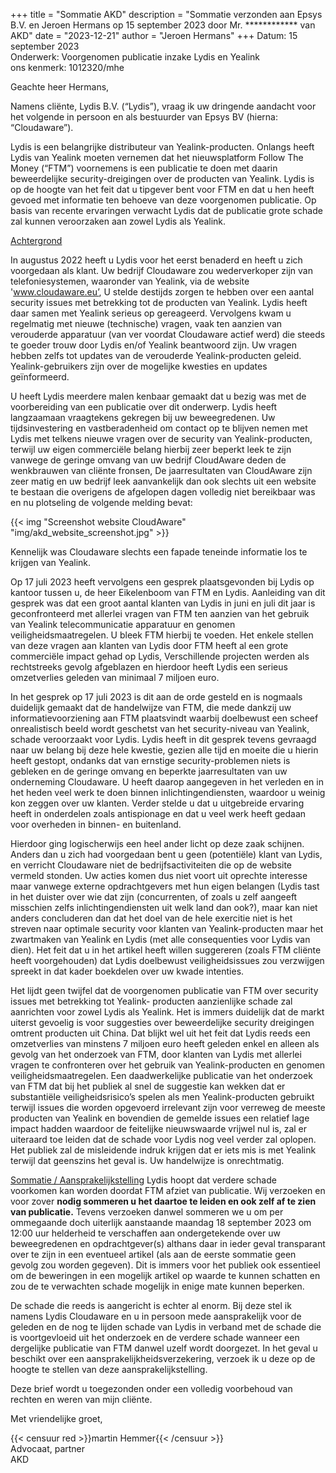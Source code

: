 +++
title = "Sommatie AKD"
description = "Sommatie verzonden aan Epsys B.V. en Jeroen Hermans op 15 september 2023 door Mr. ************ van AKD"
date = "2023-12-21"
author = "Jeroen Hermans"
+++
Datum: 15 september 2023  
Onderwerk: Voorgenomen publicatie inzake Lydis en Yealink  
ons kenmerk: 1012320/mhe  
  
Geachte heer Hermans,  
  
Namens cliënte, Lydis B.V. (“Lydis”), vraag ik uw dringende aandacht voor het volgende in persoon en als
bestuurder van Epsys BV (hierna: “Cloudaware”).  

Lydis is een belangrijke distributeur van Yealink-producten. Onlangs heeft Lydis van Yealink moeten
vernemen dat het nieuwsplatform Follow The Money (“FTM”) voornemens is een publicatie te doen met
daarin beweerdelijke security-dreigingen over de producten van Yealink. Lydis is op de hoogte van het feit
dat u tipgever bent voor FTM en dat u hen heeft gevoed met informatie ten behoeve van deze voorgenomen
publicatie. Op basis van recente ervaringen verwacht Lydis dat de publicatie grote schade zal kunnen
veroorzaken aan zowel Lydis als Yealink.  

<span style="text-decoration:underline">Achtergrond</span>  

In augustus 2022 heeft u Lydis voor het eerst benaderd en heeft u zich voorgedaan als klant. Uw bedrijf
Cloudaware zou wederverkoper zijn van telefoniesystemen, waaronder van Yealink, via de website
'www.cloudaware.eu’, U stelde destijds zorgen te hebben over een aantal security issues met betrekking
tot de producten van Yealink. Lydis heeft daar samen met Yealink serieus op gereageerd. Vervolgens kwam
u regelmatig met nieuwe (technische) vragen, vaak ten aanzien van verouderde apparatuur (van ver
voordat Cloudaware actief werd) die steeds te goeder trouw door Lydis en/of Yealink beantwoord zijn. Uw
vragen hebben zelfs tot updates van de verouderde Yealink-producten geleid. Yealink-gebruikers zijn over
de mogelijke kwesties en updates geïnformeerd.  

U heeft Lydis meerdere malen kenbaar gemaakt dat u bezig was met de voorbereiding van een publicatie
over dit onderwerp. Lydis heeft langzaamaan vraagtekens gekregen bij uw beweegredenen. Uw
tijdsinvestering en vastberadenheid om contact op te blijven nemen met Lydis met telkens nieuwe vragen
over de security van Yealink-producten, terwijl uw eigen commerciële belang hierbij zeer beperkt leek te
zijn vanwege de geringe omvang van uw bedrijf CloudAware deden de wenkbrauwen van cliënte fronsen,
De jaarresultaten van CloudAware zijn zeer matig en uw bedrijf leek aanvankelijk dan ook slechts uit een
website te bestaan die overigens de afgelopen dagen volledig niet bereikbaar was en nu plotseling de
volgende melding bevat:  

{{< img "Screenshot website CloudAware" "img/akd_website_screenshot.jpg" >}}

Kennelijk was Cloudaware slechts een fapade teneinde informatie los te krijgen van Yealink.  

Op 17 juli 2023 heeft vervolgens een gesprek plaatsgevonden bij Lydis op kantoor tussen u, de heer
Eikelenboom van FTM en Lydis. Aanleiding van dit gesprek was dat een groot aantal klanten van Lydis in
juni en juli dit jaar is geconfronteerd met allerlei vragen van FTM ten aanzien van het gebruik van Yealink
telecommunicatie apparatuur en genomen veiligheidsmaatregelen. U bleek FTM hierbij te voeden. Het
enkele stellen van deze vragen aan klanten van Lydis door FTM heeft al een grote commerciële impact
gehad op Lydis, Verschillende projecten werden als rechtstreeks gevolg afgeblazen en hierdoor heeft Lydis
een serieus omzetverlies geleden van minimaal 7 miljoen euro.  

In het gesprek op 17 juli 2023 is dit aan de orde gesteld en is nogmaals duidelijk gemaakt dat de handelwijze
van FTM, die mede dankzij uw informatievoorziening aan FTM plaatsvindt waarbij doelbewust een scheef
onrealistisch beeld wordt geschetst van het security-niveau van Yealink, schade veroorzaakt voor Lydis.
Lydis heeft in dit gesprek tevens gevraagd naar uw belang bij deze hele kwestie, gezien alle tijd en moeite
die u hierin heeft gestopt, ondanks dat van ernstige security-problemen niets is gebleken en de geringe
omvang en beperkte jaarresultaten van uw onderneming Cloudaware. U heeft daarop aangegeven in het
verleden en in het heden veel werk te doen binnen inlichtingendiensten, waardoor u weinig kon zeggen
over uw klanten. Verder stelde u dat u uitgebreide ervaring heeft in onderdelen zoals antispionage en dat
u veel werk heeft gedaan voor overheden in binnen- en buitenland.  

Hierdoor ging logischerwijs een heel ander licht op deze zaak schijnen. Anders dan u zich had voorgedaan
bent u geen (potentiële) klant van Lydis, en verricht Cloudaware niet de bedrijfsactiviteiten die op de website
vermeld stonden. Uw acties komen dus niet voort uit oprechte interesse maar vanwege externe
opdrachtgevers met hun eigen belangen (Lydis tast in het duister over wie dat zijn (concurrenten, of zoals
u zelf aangeeft misschien zelfs inlichtingendiensten uit welk land dan ook?), maar kan niet anders
concluderen dan dat het doel van de hele exercitie niet is het streven naar optimale security voor klanten
van Yealink-producten maar het zwartmaken van Yealink en Lydis (met alle consequenties voor Lydis van
dien). Het feit dat u in het artikel heeft willen suggereren (zoals FTM cliënte heeft voorgehouden) dat Lydis
doelbewust veiligheidsissues zou verzwijgen spreekt in dat kader boekdelen over uw kwade intenties.  

Het lijdt geen twijfel dat de voorgenomen publicatie van FTM over security issues met betrekking tot Yealink-
producten aanzienlijke schade zal aanrichten voor zowel Lydis als Yealink. Het is immers duidelijk dat de
markt uiterst gevoelig is voor suggesties over beweerdelijke security dreigingen omtrent producten uit
China. Dat blijkt wel uit het feit dat Lydis reeds een omzetverlies van minstens 7 miljoen euro heeft geleden
enkel en alleen als gevolg van het onderzoek van FTM, door klanten van Lydis met allerlei vragen te
confronteren over het gebruik van Yealink-producten en genomen veiligheidsmaatregelen. Een
daadwerkelijke publicatie van het onderzoek van FTM dat bij het publiek al snel de suggestie kan wekken
dat er substantiële veiligheidsrisico’s spelen als men Yealink-producten gebruikt terwijl issues die worden
opgevoerd irrelevant zijn voor verreweg de meeste producten van Yealink en bovendien de gemelde issues
een relatief lage impact hadden waardoor de feitelijke nieuwswaarde vrijwel nul is, zal er uiteraard toe leiden
dat de schade voor Lydis nog veel verder zal oplopen. Het publiek zal de misleidende indruk krijgen dat er
iets mis is met Yealink terwijl dat geenszins het geval is. Uw handelwijze is onrechtmatig.  

<span style="text-decoration:underline">Sommatie / Aansprakelijkstelling</span>
Lydis hoopt dat verdere schade voorkomen kan worden doordat FTM afziet van publicatie. Wij verzoeken
en voor zover **nodig sommeren u het daartoe te leiden en ook zelf af te zien van publicatie.** Tevens
verzoeken danwel sommeren we u om per ommegaande doch uiterlijk aanstaande maandag 18 september
2023 om 12:00 uur helderheid te verschaffen aan ondergetekende over uw beweegredenen en
opdrachtgever(s) althans daar in ieder geval transparant over te zijn in een eventueel artikel (als aan de
eerste sommatie geen gevolg zou worden gegeven). Dit is immers voor het publiek ook essentieel om de
beweringen in een mogelijk artikel op waarde te kunnen schatten en zou de te verwachten schade mogelijk
in enige mate kunnen beperken.  

De schade die reeds is aangericht is echter al enorm. Bij deze stel ik namens Lydis Cloudaware en u in
persoon mede aansprakelijk voor de geleden en de nog te lijden schade van Lydis in verband met de
schade die is voortgevloeid uit het onderzoek en de verdere schade wanneer een dergelijke publicatie van
FTM danwel uzelf wordt doorgezet. In het geval u beschikt over een aansprakelijkheidsverzekering, verzoek
ik u deze op de hoogte te stellen van deze aansprakelijkstelling.  

Deze brief wordt u toegezonden onder een volledig voorbehoud van rechten en weren van mijn cliënte.  

Met vriendelijke groet,  

{{< censuur red >}}martin Hemmer{{< /censuur >}}  
Advocaat, partner  
AKD  
